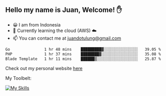 ## Hello my name is Juan, Welcome! ✋

- 😀 I am from Indonesia
- 📖 Currently learning the cloud (AWS) ☁️
- 📫 You can contact me at juandotulung@gmail.com

<!--START_SECTION:waka-->

```txt
Go               1 hr 48 mins    █████████▓░░░░░░░░░░░░░░░   39.05 %
PHP              1 hr 37 mins    ████████▓░░░░░░░░░░░░░░░░   35.08 %
Blade Template   1 hr 11 mins    ██████▒░░░░░░░░░░░░░░░░░░   25.87 %
```

<!--END_SECTION:waka-->

Check out my personal website [here](https://juanchristian.com)

My Toolbelt:

[![My Skills](https://skillicons.dev/icons?i=go,js,ts,nodejs,express,react,nextjs,vue,tailwind,vite,html,css,python,php,aws,bash,linux,postgres,mysql,redis,kafka,docker,vercel,netlify,vscode,figma)](https://skillicons.dev)

